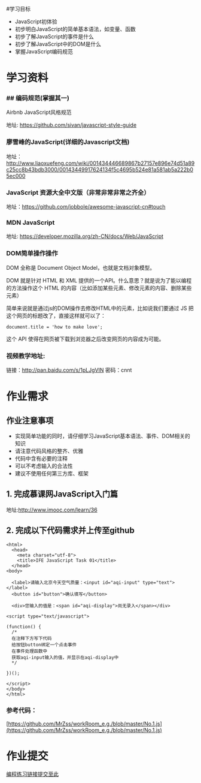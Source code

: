 #学习目标
 * JavaScript初体验
 * 初步明白JavaScript的简单基本语法，如变量、函数
 * 初步了解JavaScript的事件是什么
 * 初步了解JavaScript中的DOM是什么
 * 掌握JavaScript编码规范


# 学习资料

### ## 编码规范(掌握其一)
Airbnb JavaScript风格规范

地址: https://github.com/sivan/javascript-style-guide



 
### 廖雪峰的JavaScript(详细的Javascript文档)

地址：http://www.liaoxuefeng.com/wiki/001434446689867b27157e896e74d51a89c25cc8b43bdb3000/00143449917624134f5c4695b524e81a581ab5a222b05ec000

### JavaScript 资源大全中文版（非常非常非常之齐全）

地址：https://github.com/jobbole/awesome-javascript-cn#touch


### MDN JavaScript

地址: https://developer.mozilla.org/zh-CN/docs/Web/JavaScript


###  DOM简单操作操作
DOM 全称是 Document Object Model，也就是文档对象模型。

DOM 就是针对 HTML 和 XML 提供的一个API。什么意思？就是说为了能以编程的方法操作这个 HTML 的内容（比如添加某些元素、修改元素的内容、删除某些元素）

 简单来说就是通过js的DOM操作去修改HTML中的元素，比如说我们要通过 JS 把这个网页的标题改了，直接这样就可以了：

  ```document.title = 'how to make love';```

 这个 API 使得在网页被下载到浏览器之后改变网页的内容成为可能。

### 视频教学地址:

链接：http://pan.baidu.com/s/1pLJgVIN 密码：cnnt






# 作业需求

## 作业注意事项
* 实现简单功能的同时，请仔细学习JavaScript基本语法、事件、DOM相关的知识
* 请注意代码风格的整齐、优雅
* 代码中含有必要的注释
* 可以不考虑输入的合法性
* 建议不使用任何第三方库、框架




## 1. 完成慕课网JavaScript入门篇

地址:http://www.imooc.com/learn/36

## 2.  完成以下代码需求并上传至github
```<!DOCTYPE html>
<html>
  <head>
    <meta charset="utf-8">
    <title>IFE JavaScript Task 01</title>
  </head>
<body>

  <label>请输入北京今天空气质量：<input id="aqi-input" type="text"></label>
  <button id="button">确认填写</button>

  <div>您输入的值是：<span id="aqi-display">尚无录入</span></div>

<script type="text/javascript">

(function() {
  /*	
  在注释下方写下代码
  给按钮button绑定一个点击事件
  在事件处理函数中
  获取aqi-input输入的值，并显示在aqi-display中
  */

})();

</script>
</body>
</html>
```



### 参考代码：

[https://github.com/MrZss/workRoom_e.g./blob/master/No.1.js](https://github.com/MrZss/workRoom_e.g./blob/master/No.1.js)



# 作业提交

[编程练习链接提交至此]()



